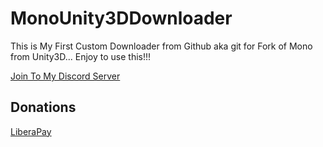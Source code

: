 # MonoUnity3DDownloader

This is My First Custom Downloader from Github aka git for Fork of Mono from Unity3D... Enjoy to use this!!!

[Join To My Discord Server](https://discord.gg/djZdEFfTNF)

## Donations

[LiberaPay](https://liberapay.com/RikkoMatsumatoOfficial/donate)
